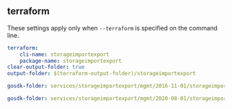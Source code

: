 
## terraform

These settings apply only when `--terraform` is specified on the command line.

``` yaml $(terraform)
terraform:
    cli-name: storageimportexport
    package-name: storageimportexport
clear-output-folder: true
output-folder: $(terraform-output-folder)/storageimportexport
```

``` yaml $(tag) == 'package-2016-11' && $(terraform)
gosdk-folder: services/storageimportexport/mgmt/2016-11-01/storageimportexport
```

``` yaml $(tag) == 'package-2020-08' && $(terraform)
gosdk-folder: services/storageimportexport/mgmt/2020-08-01/storageimportexport
```

